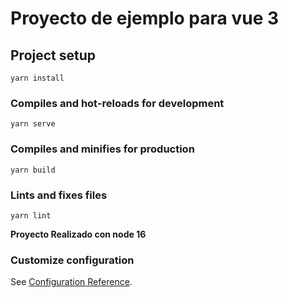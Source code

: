 # Proyecto de ejemplo para vue 3


## Project setup
```
yarn install
```

### Compiles and hot-reloads for development
```
yarn serve
```

### Compiles and minifies for production
```
yarn build
```

### Lints and fixes files
```
yarn lint
```

**Proyecto Realizado con node 16**

### Customize configuration
See [Configuration Reference](https://cli.vuejs.org/config/).
